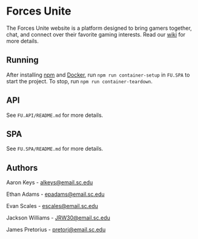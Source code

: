 # Forces Unite

The Forces Unite website is a platform designed to bring gamers together, chat, and connect over their favorite gaming interests. Read our [wiki](https://github.com/SCCapstone/PalmettoProgrammers/wiki/Project-Description) for more details.

## Running

After installing [npm](https://www.npmjs.com/package/npm) and [Docker](https://www.docker.com/get-started/), run `npm run container-setup` in `FU.SPA` to start the project. To stop, run `npm run container-teardown`.

## API

See `FU.API/README.md` for more details.

## SPA

See `FU.SPA/README.md` for more details.

## Authors

Aaron Keys - alkeys@email.sc.edu

Ethan Adams - epadams@email.sc.edu

Evan Scales - escales@email.sc.edu

Jackson Williams - JRW30@email.sc.edu

James Pretorius - pretorj@email.sc.edu
